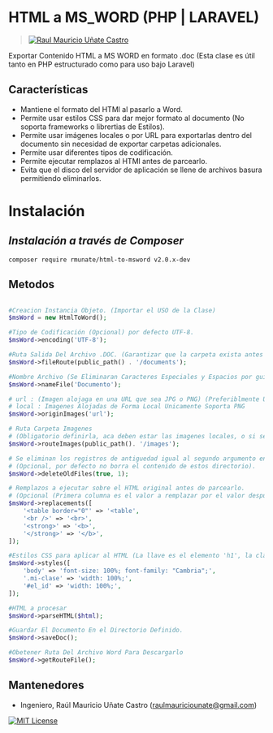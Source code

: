 # HTML a MS_WORD (PHP | LARAVEL)
> [![Raul Mauricio Uñate Castro](https://storage.googleapis.com/lola-web/storage_apls/RecursosCompartidos/LogoGithubLibrerias.png)](#)

Exportar Contenido HTML a MS WORD en formato .doc (Esta clase es útil tanto en PHP estructurado como para uso bajo Laravel)

## Características
- Mantiene el formato del HTMl al pasarlo a Word.
- Permite usar estilos CSS para dar mejor formato al documento (No soporta frameworks o librertias de Estilos).
- Permite usar imágenes locales o por URL para exportarlas dentro del documento sin necesidad de exportar carpetas adicionales.
- Permite usar diferentes tipos de codificación.
- Permite ejecutar remplazos al HTMl antes de parcearlo.
- Evita que el disco del servidor de aplicación se llene de archivos basura permitiendo eliminarlos.

# Instalación
## _Instalación a través de Composer_

```console
composer require rmunate/html-to-msword v2.0.x-dev
```

## Metodos

```php

#Creacion Instancia Objeto. (Importar el USO de la Clase)
$msWord = new HtmlToWord(); 

#Tipo de Codificación (Opcional) por defecto UTF-8.
$msWord->encoding('UTF-8'); 

#Ruta Salida Del Archivo .DOC. (Garantizar que la carpeta exista antes de usar la libreria.)
$msWord->fileRoute(public_path() . '/documents'); 

#Nombre Archivo (Se Eliminaran Caracteres Especiales y Espacios por guión al piso.)
$msWord->nameFile('Documento'); 

# url : (Imagen alojaga en una URL que sea JPG o PNG) (Preferiblmente URL HTTPS para evitar errores)
# local : Imagenes Alojadas de Forma Local Unicamente Soporta PNG
$msWord->originImages('url'); 

# Ruta Carpeta Imagenes 
# (Obligatorio definirla, aca deben estar las imagenes locales, o si se manejarán por URL, en esta carpeta la libreria bajará las imagenes).
$msWord->routeImages(public_path(). '/images'); 

# Se eliminan los registros de antiguedad igual al segundo argumento en horas que esten dentro de los directorios definidos para imagenes y documentos 
# (Opcional, por defecto no borra el contenido de estos directorio).
$msWord->deleteOldFiles(true, 1); 

# Remplazos a ejecutar sobre el HTML original antes de parcearlo. 
# (Opcional (Primera columna es el valor a remplazar por el valor despues del =>))
$msWord->replacements([ 
    '<table border="0"' => '<table',
    '<br />' => '<br>',
    '<strong>' => '<b>',
    '</strong>' => '</b>',
]);

#Estilos CSS para aplicar al HTML (La llave es el elemento 'h1', la clase '.title' o el ID '#text')
$msWord->styles([ 
    'body' => 'font-size: 100%; font-family: "Cambria";',
    '.mi-clase' => 'width: 100%;',
    '#el_id' => 'width: 100%;',
]);

#HTML a procesar
$msWord->parseHTML($html); 

#Guardar El Documento En el Directorio Definido.
$msWord->saveDoc(); 

#Obetener Ruta Del Archivo Word Para Descargarlo
$msWord->getRouteFile();

```

## Mantenedores
- Ingeniero, Raúl Mauricio Uñate Castro (raulmauriciounate@gmail.com)

[![MIT License](https://img.shields.io/badge/License-MIT-green.svg)](https://choosealicense.com/licenses/mit/)